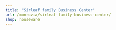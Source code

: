 ```yaml
---
title: "Sirleaf family Business Center"
url: /monrovia/sirleaf-family-business-center/
shop: houseware
---
```


